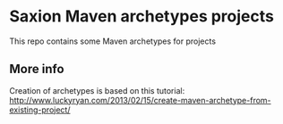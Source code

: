 # Saxion Maven archetypes projects
This repo contains some Maven archetypes for projects

## More info
Creation of archetypes is based on this tutorial: http://www.luckyryan.com/2013/02/15/create-maven-archetype-from-existing-project/

